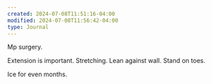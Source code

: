 ```yaml
---
created: 2024-07-08T11:51:16-04:00
modified: 2024-07-08T11:56:42-04:00
type: Journal
---
```


Mp surgery. 

Extension is important. Stretching. Lean against wall. Stand on toes.

Ice for even months.
